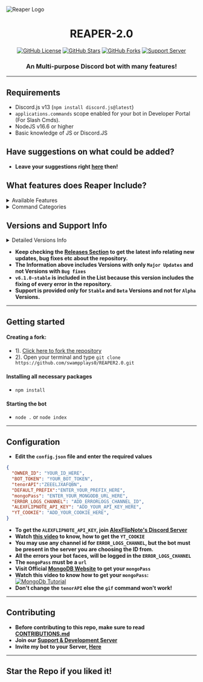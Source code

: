 ![Reaper Logo](https://media.discordapp.net/attachments/853118185330049054/885199802369974292/images_1.jpeg)

<h1 align="center"> REAPER-2.0  </h1>
<p align="center">
<a href="https://github.com/swampplays0/REAPER2.0/blob/main/LICENSE.md"><img alt="GitHub License" src="https://img.shields.io/github/license/swampplays0/REAPER2.0?style=for-the-badge"></a>
<a href="https://github.com/swampplays0/stargazers"><img alt="GitHub Stars" src="https://img.shields.io/github/stars/Simpleboy353/REAPER-2.0?style=for-the-badge"></a> 
<a href="https://github.com/swampplays0/REAPER2.0/network"><img alt="GitHub Forks" src="https://img.shields.io/github/forks/Simpleboy353/REAPER-2.0?style=for-the-badge"></a>
<a href="https://Reaper2-discordbot.tk/support"><img alt="Support Server" src="https://img.shields.io/badge/Discord-7289DA?style=for-the-badge&logo=discord&logoColor=white"></a>
</p>
<h3 align="center">An Multi-purpose Discord bot with many features!</h3>

---

## Requirements
- Discord.js v13 (`npm install discord.js@latest`)
- `applications.commands` scope enabled for your bot in Developer Portal (For Slash Cmds).
- NodeJS v16.6 or higher
- Basic knowledge of JS or Discord.JS

## Have suggestions on what could be added?
- **Leave your suggestions right [here](https://github.com/Simpleboy353/REAPER-2.0/issues/15) then!**

## What features does Reaper Include?

<details><summary>Available Features</summary>

| Features             | Availability |
| -------------------- | ------------ |
| Anti-Link            |     ✅       |
| Autorole             |     ✅       |
| Auto-Mod             |     ✅       |
| Custom Prefix        |     ✅       |
| Permanent Database   |     ✅       |
| Welcomer             |     ✅       |
| Logging              |     ✅       |
| Menu(s)              |     ✅       |
| Slash Commands       |     ✅       |

</details>

<details><summary>Command Categories</summary>

| Commands Category      | Availability |
| ---------------------- | ------------ |
| Configuration          |     ✅       |
| Fun                    |     ✅       |
| Image                  |     ✅       |
| Info                   |     ✅       |
| Moderation             |     ✅       |
| Music                  |     ✅       |
| NSFW                   |     ✅       |
| Utilities              |     ✅       |

</details>

## Versions and Support Info

<details><summary>Detailed Versions Info</summary>

|              REAPER Versions                           | Support Status |
| ------------------------------------------------------ | -------------- |
| v7.1.5-stable (Button controls for music) (Current)    |       Available       |
| v7.1.0-stable (Support for Activities)                 |       Available       |
| v7.0.0-stable (Music System)                           |       Available       |
| v6.7.5-alpha (Better Error Logging)                    |       Seems okay to me!       |
| v6.7.0-beta (Slash Cmds, Thread Events)                |       Discontinued       |
| v6.6.0-beta (Logging, New UI for settings)             |       Discontinued       |
| v6.5.0-stable (V13 Support Added)                      |       Discontinued       |
| v6.3.0-stable (Anti-Link Support)                      |       Discontinued       |       
| v6.1.0-stable (Error Free Version)                     |       Discontinued       |
| v5.5.0-stable (Welcomer Added)                         |       Discontinued       |
| v5.0.0-beta (Autorole Added)                           |       Discontinued       |
| v4.9.0-alpha (Custom Prefix Added)                     |       Discontinued       |
| v4.4.0-alpha (Database Support Added)                  |       Discontinued       |

</details>

- **Keep checking the [Releases Section](https://github.com/swampplays0/REAPER2.0/releases) to get the latest info relating new updates, bug fixes etc about the repository.**
- **The Information above includes Versions with only `Major Updates` and not Versions with `Bug fixes`**
- **`v6.1.0-stable` is included in the List because this version includes the fixing of every error in the repository.**
- **Support is provided only for `Stable` and `Beta` Versions and not for `Alpha` Versions.**

---

## Getting started
#### Creating a fork:
- 1). [Click here to fork the repository](https://github.com/swampplays0/REAPER2.0)
- 2). Open your terminal and type `git clone https://github.com/swampplays0/REAPER2.0.git`
#### Installing all necessary packages
- `npm install`
#### Starting the bot
- `node .` or `node index` 

---

## Configuration
- **Edit the `config.json` file and enter the  required values**
```json
{
  "OWNER_ID": "YOUR_ID_HERE",
  "BOT_TOKEN": "YOUR_BOT_TOKEN",
  "tenorAPI":"ZEEELJXAFQBN",
  "DEFAULT_PREFIX":"ENTER_YOUR_PREFIX_HERE",
  "mongoPass": "ENTER_YOUR_MONGODB_URL_HERE",
  "ERROR_LOGS_CHANNEL": "ADD_ERRORLOGS_CHANNEL_ID",
  "ALEXFLIPNOTE_API_KEY": "ADD_YOUR_API_KEY_HERE",
  "YT_COOKIE": "ADD_YOUR_COOKIE_HERE",
}
```
- **To get the `ALEXFLIPNOTE_API_KEY`, join [AlexFlipNote's Discord Server](https://discord.gg/mSPFqeMnJj)**
- **Watch [this video](https://youtu.be/BPqJIl34gm8) to know, how to get the `YT_COOKIE`**
- **You may use any channel id for `ERROR_LOGS_CHANNEL`, but the bot must be present in the server you are choosing the ID from.**
- **All the errors your bot faces, will be logged in the `ERROR_LOGS_CHANNEL`**
- **The `mongoPass` must be a `url`**
- **Visit Official [MongoDB Website](https://mongodb.com) to get your `mongoPass`**
- **Watch this video to know how to get your `mongoPass`:**
[![MongoDb Tutorial](http://img.youtube.com/vi/pf-8KA8td88/0.jpg)](http://www.youtube.com/watch?v=pf-8KA8td88 "MongoDB Tutorial")
- **Don't change the `tenorAPI` else the `gif` command won't work!**


---

## Contributing
- **Before contributing to this repo, make sure to read [CONTRIBUTIONS.md](https://github.com/swampplays0/REAPER2.0/blob/master/CONTRIBUTIONS.md)**
- **Join our [Support & Development Server](https://Reaper2-discordbot.tk/support)**
- **Invite my bot to your Server, [Here](https://Reaper2-discordbot.tk/invite)**

---

## Star the Repo if you liked it!
